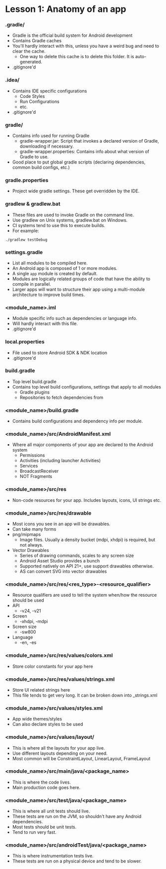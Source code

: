 # Lesson 1: Anatomy of an app

### .gradle/

  * Gradle is the official build system for Android development
  * Contains Gradle caches
  * You'll hardly interact with this, unless you have a weird bug and need to clear the cache.
    * One way to delete this cache is to delete this folder. It is auto-generated.
  * .gitignore'd
  
### .idea/

  * Contains IDE specific configurations
    * Code Styles
    * Run Configurations
    * etc.
  * .gitignore'd
  
### gradle/

  * Contains info used for running Gradle
    * gradle-wrapper.jar: Script that invokes a declared version of Gradle, downloading if necessary.
    * gradle-wrapper.properties: Contains info about what version of Gradle to use.
  * Good place to put global gradle scripts (declaring dependencies, common build configs, etc.)
  
### gradle.properties

  * Project wide gradle settings. These get overridden by the IDE.
  
### gradlew & gradlew.bat
  
  * These files are used to invoke Gradle on the command line.
  * Use gradlew on Unix systems, gradlew.bat on Windows.
  * CI systems tend to use this to execute builds.
  * For example:
  
  ```
  ./gradlew testDebug
  ```

### settings.gradle

  * List all modules to be compiled here.
  * An Android app is composed of 1 or more modules.
  * A single `app` module is created by default.
  * Modules are logically related groups of code that have the ability to compile in parallel.
  * Larger apps will want to structure their app using a multi-module architecture to improve build times.
  
### <module_name>.iml

  * Module specific info such as dependencies or language info.
  * Will hardly interact with this file.
  * .gitignore'd
  
### local.properties

  * File used to store Android SDK & NDK location
  * .gitignore'd
  
### build.gradle

  * Top level build.gradle
  * Contains top level build configurations, settings that apply to all modules
    * Gradle plugins
    * Repositories to fetch dependencies from
    
### <module_name>/build.gradle

  * Contains build configurations and dependency info per module.
  
### <module_name>/src/AndroidManifest.xml

  * Where all major components of your app are declared to the Android system
    * Permissions
    * Activities (including launcher Activities)
    * Services
    * BroadcastReceiver
    * NOT Fragments
    
### <module_name>/src/res

  * Non-code resources for your app. Includes layouts, icons, UI strings etc.
  
### <module_name>/src/res/drawable

  * Most icons you see in an app will be drawables.
  * Can take many forms
  * png/mipmaps
    * Image files. Usually a density bucket (mdpi, xhdpi) is required, but not always.
  * Vector Drawables
    * Series of drawing commands, scales to any screen size
    * Android Asset Studio provides a bunch
    * Supported natively on API 21+, use support drawables otherwise.
    * AS can convert SVG into vector drawables
    
### <module_name>/src/res/<res_type>-<resource_qualifier>

  * Resource qualifiers are used to tell the system when/how the resource should be used
  * API
    * -v24, -v21
  * Screen
    * -xhdpi, -mdpi
  * Screen size
    * -sw800
  * Language
    * -en, -es
    
### <module_name>/src/res/values/colors.xml

  * Store color constants for your app here  
  
### <module_name>/src/res/values/strings.xml
 
  * Store UI related strings here
  * This file tends to get very long. It can be broken down into <feature>_strings.xml
  
### <module_name>/src/values/styles.xml

  * App wide themes/styles
  * Can also declare styles to be used
  
### <module_name>/src/values/layout/  
    
  * This is where all the layouts for your app live.
  * Use different layouts depending on your need.
  * Most common will be ConstraintLayout, LinearLayout, FrameLayout
  
### <module_name>/src/main/java/<package_name>

  * This is where the code lives.
  * Main production code goes here.
  
### <module_name>/src/test/java/<package_name>

  * This is where all unit tests should live.
  * These tests are run on the JVM, so shouldn't have any Android dependencies.
  * Most tests should be unit tests.
  * Tend to run very fast.
  
### <module_name>/src/androidTest/java/<package_name>

  * This is where instrumentation tests live.
  * These tests are run on a physical device and tend to be slower.
    